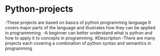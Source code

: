 # Python-projects
-These projects are based on basics of python programming language.It covers major parts of the language and illustrates how they can be applied in programmming.
-A beginner can better understand what is python and how to apply it to concepts in programming.
#Description
-There are many projects each covering a combination of python syntax and semantics in programming
